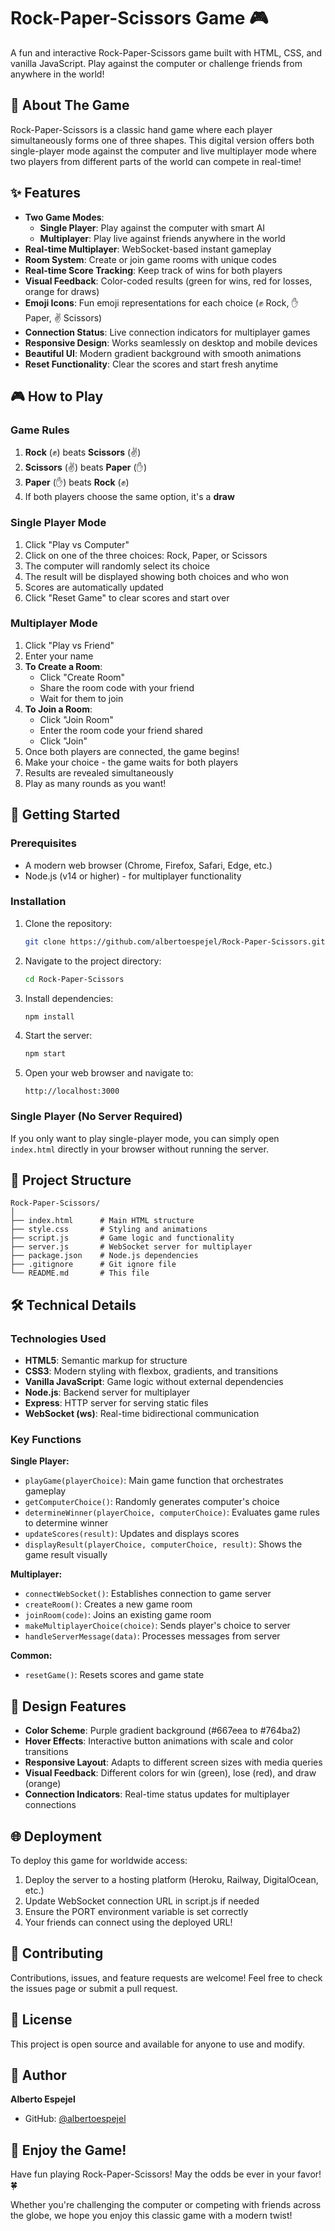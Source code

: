 # Rock-Paper-Scissors Game 🎮

A fun and interactive Rock-Paper-Scissors game built with HTML, CSS, and vanilla JavaScript. Play against the computer or challenge friends from anywhere in the world!

## 🎯 About The Game

Rock-Paper-Scissors is a classic hand game where each player simultaneously forms one of three shapes. This digital version offers both single-player mode against the computer and live multiplayer mode where two players from different parts of the world can compete in real-time!

## ✨ Features

- **Two Game Modes**:
  - **Single Player**: Play against the computer with smart AI
  - **Multiplayer**: Play live against friends anywhere in the world
- **Real-time Multiplayer**: WebSocket-based instant gameplay
- **Room System**: Create or join game rooms with unique codes
- **Real-time Score Tracking**: Keep track of wins for both players
- **Visual Feedback**: Color-coded results (green for wins, red for losses, orange for draws)
- **Emoji Icons**: Fun emoji representations for each choice (✊ Rock, ✋ Paper, ✌️ Scissors)
- **Connection Status**: Live connection indicators for multiplayer games
- **Responsive Design**: Works seamlessly on desktop and mobile devices
- **Beautiful UI**: Modern gradient background with smooth animations
- **Reset Functionality**: Clear the scores and start fresh anytime

## 🎮 How to Play

### Game Rules

1. **Rock** (✊) beats **Scissors** (✌️)
2. **Scissors** (✌️) beats **Paper** (✋)
3. **Paper** (✋) beats **Rock** (✊)
4. If both players choose the same option, it's a **draw**

### Single Player Mode

1. Click "Play vs Computer"
2. Click on one of the three choices: Rock, Paper, or Scissors
3. The computer will randomly select its choice
4. The result will be displayed showing both choices and who won
5. Scores are automatically updated
6. Click "Reset Game" to clear scores and start over

### Multiplayer Mode

1. Click "Play vs Friend"
2. Enter your name
3. **To Create a Room**:
   - Click "Create Room"
   - Share the room code with your friend
   - Wait for them to join
4. **To Join a Room**:
   - Click "Join Room"
   - Enter the room code your friend shared
   - Click "Join"
5. Once both players are connected, the game begins!
6. Make your choice - the game waits for both players
7. Results are revealed simultaneously
8. Play as many rounds as you want!

## 🚀 Getting Started

### Prerequisites

- A modern web browser (Chrome, Firefox, Safari, Edge, etc.)
- Node.js (v14 or higher) - for multiplayer functionality

### Installation

1. Clone the repository:
   ```bash
   git clone https://github.com/albertoespejel/Rock-Paper-Scissors.git
   ```

2. Navigate to the project directory:
   ```bash
   cd Rock-Paper-Scissors
   ```

3. Install dependencies:
   ```bash
   npm install
   ```

4. Start the server:
   ```bash
   npm start
   ```

5. Open your web browser and navigate to:
   ```
   http://localhost:3000
   ```

### Single Player (No Server Required)

If you only want to play single-player mode, you can simply open `index.html` directly in your browser without running the server.

## 📁 Project Structure

```
Rock-Paper-Scissors/
│
├── index.html      # Main HTML structure
├── style.css       # Styling and animations
├── script.js       # Game logic and functionality
├── server.js       # WebSocket server for multiplayer
├── package.json    # Node.js dependencies
├── .gitignore      # Git ignore file
└── README.md       # This file
```

## 🛠️ Technical Details

### Technologies Used

- **HTML5**: Semantic markup for structure
- **CSS3**: Modern styling with flexbox, gradients, and transitions
- **Vanilla JavaScript**: Game logic without external dependencies
- **Node.js**: Backend server for multiplayer
- **Express**: HTTP server for serving static files
- **WebSocket (ws)**: Real-time bidirectional communication

### Key Functions

**Single Player:**
- `playGame(playerChoice)`: Main game function that orchestrates gameplay
- `getComputerChoice()`: Randomly generates computer's choice
- `determineWinner(playerChoice, computerChoice)`: Evaluates game rules to determine winner
- `updateScores(result)`: Updates and displays scores
- `displayResult(playerChoice, computerChoice, result)`: Shows the game result visually

**Multiplayer:**
- `connectWebSocket()`: Establishes connection to game server
- `createRoom()`: Creates a new game room
- `joinRoom(code)`: Joins an existing game room
- `makeMultiplayerChoice(choice)`: Sends player's choice to server
- `handleServerMessage(data)`: Processes messages from server

**Common:**
- `resetGame()`: Resets scores and game state

## 🎨 Design Features

- **Color Scheme**: Purple gradient background (#667eea to #764ba2)
- **Hover Effects**: Interactive button animations with scale and color transitions
- **Responsive Layout**: Adapts to different screen sizes with media queries
- **Visual Feedback**: Different colors for win (green), lose (red), and draw (orange)
- **Connection Indicators**: Real-time status updates for multiplayer connections

## 🌐 Deployment

To deploy this game for worldwide access:

1. Deploy the server to a hosting platform (Heroku, Railway, DigitalOcean, etc.)
2. Update WebSocket connection URL in script.js if needed
3. Ensure the PORT environment variable is set correctly
4. Your friends can connect using the deployed URL!

## 🤝 Contributing

Contributions, issues, and feature requests are welcome! Feel free to check the issues page or submit a pull request.

## 📝 License

This project is open source and available for anyone to use and modify.

## 👤 Author

**Alberto Espejel**

- GitHub: [@albertoespejel](https://github.com/albertoespejel)

## 🎉 Enjoy the Game!

Have fun playing Rock-Paper-Scissors! May the odds be ever in your favor! 🍀

Whether you're challenging the computer or competing with friends across the globe, we hope you enjoy this classic game with a modern twist!

